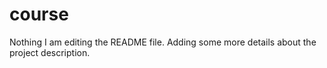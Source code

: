 # course
Nothing
I am editing the README file. Adding some more details about the project description.
